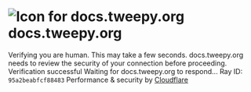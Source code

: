 # ![Icon for docs.tweepy.org](https://docs.tweepy.org/favicon.ico)docs.tweepy.org
Verifying you are human. This may take a few seconds.
docs.tweepy.org needs to review the security of your connection before proceeding.
Verification successful
Waiting for docs.tweepy.org to respond...
Ray ID: `95a2beabfcf88483`
Performance & security by [Cloudflare](https://www.cloudflare.com?utm_source=challenge&utm_campaign=m)
